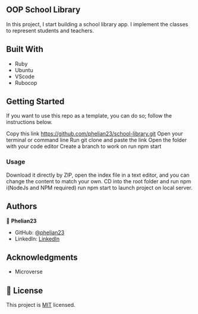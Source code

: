 ## OOP School Library

In this project, I start building a school library app. I implement the classes to represent students and teachers.


## Built With

- Ruby
- Ubuntu
- VScode
- Rubocop


## Getting Started

If you want to use this repo as a template, you can do so; follow the instructions below.

Copy this link https://github.com/phelian23/school-library.git
Open your terminal or command line
Run git clone and paste the link
Open the folder with your code editor
Create a branch to work on
run npm start

### Usage

Download it directly by ZIP, open the index file in a text editor, and you can change the content to match your own.
CD into the root folder and run npm i(NodeJs and NPM required)
run npm start to launch project on local server.


## Authors

👤 **Phelian23**

- GitHub: [@phelian23](https://github.com/phelian23)
- LinkedIn: [LinkedIn](https://www.linkedin.com/in/oluwafemi-awoyemi/)


## Acknowledgments

- Microverse

## 📝 License

This project is [MIT](./MIT) licensed.

